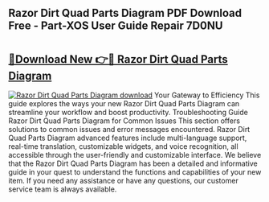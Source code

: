## Razor Dirt Quad Parts Diagram PDF Download Free - Part-XOS User Guide Repair 7D0NU

# <h2><a href="http://dftu81.blite.top/?on=Razor+Dirt+Quad+Parts+Diagram">🔗Download New 👉🔴 Razor Dirt Quad Parts Diagram</a></h2>

[![Razor Dirt Quad Parts Diagram download](https://i.imgur.com/lujVjoI.png)](http://dftu81.blite.top/?on=Razor+Dirt+Quad+Parts+Diagram)
Your Gateway to Efficiency This guide explores the ways your new Razor Dirt Quad Parts Diagram can streamline your workflow and boost productivity. Troubleshooting Guide Razor Dirt Quad Parts Diagram for Common Issues This section offers solutions to common issues and error messages encountered. Razor Dirt Quad Parts Diagram advanced features include multi-language support, real-time translation, customizable widgets, and voice recognition, all accessible through the user-friendly and customizable interface. We believe that the Razor Dirt Quad Parts Diagram has been a detailed and informative guide in your quest to understand the functions and capabilities of your new item. If you need any assistance or have any questions, our customer service team is always available.
